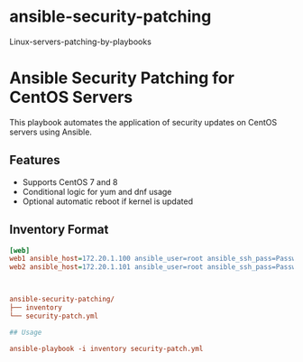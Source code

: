 # ansible-security-patching
Linux-servers-patching-by-playbooks


# Ansible Security Patching for CentOS Servers

This playbook automates the application of security updates on CentOS servers using Ansible.

## Features
- Supports CentOS 7 and 8
- Conditional logic for yum and dnf usage
- Optional automatic reboot if kernel is updated

## Inventory Format
```ini
[web]
web1 ansible_host=172.20.1.100 ansible_user=root ansible_ssh_pass=Passw0rd
web2 ansible_host=172.20.1.101 ansible_user=root ansible_ssh_pass=Passw0rd



ansible-security-patching/
├── inventory
└── security-patch.yml

## Usage

ansible-playbook -i inventory security-patch.yml
